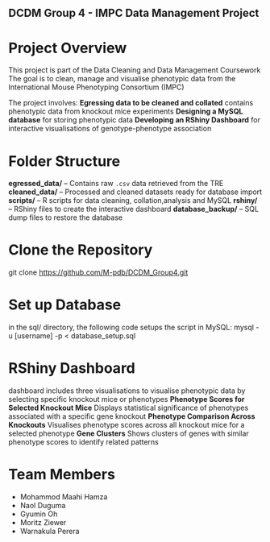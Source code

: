 ## DCDM Group 4 - IMPC Data Management Project

# Project Overview
This project is part of the Data Cleaning and Data Management Coursework
The goal is to clean, manage and visualise phenotypic data from the International Mouse Phenotyping Consortium (IMPC)

The project involves:
**Egressing data to be cleaned and collated** contains phenotypic data from knockout mice experiments
**Designing a MySQL database** for storing phenotypic data
**Developing an RShiny Dashboard**  for interactive visualisations of genotype-phenotype association

# Folder Structure
**egressed_data/** – Contains raw `.csv` data retrieved from the TRE
**cleaned_data/** – Processed and cleaned datasets ready for database import
**scripts/** – R scripts for data cleaning, collation,analysis and MySQL
**rshiny/** – RShiny files to create the interactive dashboard
**database_backup/** – SQL dump files to restore the database

# Clone the Repository
git clone https://github.com/M-pdb/DCDM_Group4.git

# Set up Database
in the sql/ directory, the following code setups the script in MySQL: mysql -u [username] -p < database_setup.sql

# RShiny Dashboard
dashboard includes three visualisations to visualise phenotypic data by selecting specific knockout mice or phenotypes
**Phenotype Scores for Selected Knockout Mice** Displays statistical significance of phenotypes associated with a specific gene knockout
**Phenotype Comparison Across Knockouts** Visualises phenotype scores across all knockout mice for a selected phenotype
**Gene Clusters** Shows clusters of genes with similar phenotype scores to identify related patterns

# Team Members
- Mohammod Maahi Hamza
- Naol Duguma
- Gyumin Oh
- Moritz Ziewer
- Warnakula Perera
